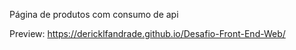 Página de produtos com consumo de api

Preview: https://dericklfandrade.github.io/Desafio-Front-End-Web/